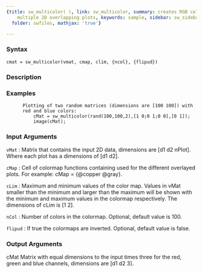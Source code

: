 ```yaml
---
{title: sw_multicolor( ), link: sw_multicolor, summary: creates RGB color data for
    multiple 2D overlapping plots, keywords: sample, sidebar: sw_sidebar, permalink: sw_multicolor.html,
  folder: swfiles, mathjax: 'true'}

---
```


### Syntax

`cmat = sw_multicolor(vmat, cmap, clim, {ncol}, {flipud})`

### Description



### Examples

          Plotting of two random matrices (dimensions are [100 100]) with
          red and blue colors:
              cMat = sw_multicolor(rand(100,100,2),[1 0;0 1;0 0],[0 1]);
              image(cMat);

### Input Arguments

`vMat`
: Matrix that contains the input 2D data, dimensions are
  [d1 d2 nPlot]. Where each plot has a dimensions of [d1 d2].

`cMap`
: Cell of colormap functions containing used for the different
  overlayed plots. For example:
  cMap = {@copper @gray}.

`cLim`
: Maximum and minimum values of the color map. Values in vMat
  smaller than the minimum and larger than the maximum will be
  shown with the minimum and maximum values in the colormap
  respectively. The dimensions of cLim is [1 2].

`nCol`
: Number of colors in the colormap. Optional, default value is
  100.

`flipud`
: If true the colormaps are inverted. Optional, default value is false.

### Output Arguments

cMat      Matrix with equal dimensions to the input times three for the
          red, green and blue channels, dimensions are [d1 d2 3].

